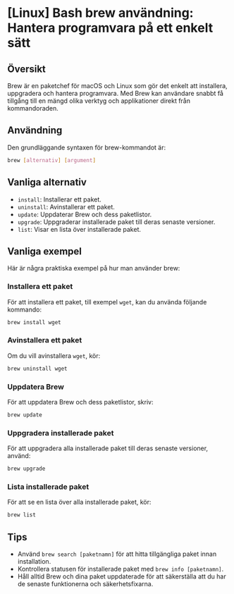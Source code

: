 # [Linux] Bash brew användning: Hantera programvara på ett enkelt sätt

## Översikt
Brew är en paketchef för macOS och Linux som gör det enkelt att installera, uppgradera och hantera programvara. Med Brew kan användare snabbt få tillgång till en mängd olika verktyg och applikationer direkt från kommandoraden.

## Användning
Den grundläggande syntaxen för brew-kommandot är:

```bash
brew [alternativ] [argument]
```

## Vanliga alternativ
- `install`: Installerar ett paket.
- `uninstall`: Avinstallerar ett paket.
- `update`: Uppdaterar Brew och dess paketlistor.
- `upgrade`: Uppgraderar installerade paket till deras senaste versioner.
- `list`: Visar en lista över installerade paket.

## Vanliga exempel
Här är några praktiska exempel på hur man använder brew:

### Installera ett paket
För att installera ett paket, till exempel `wget`, kan du använda följande kommando:

```bash
brew install wget
```

### Avinstallera ett paket
Om du vill avinstallera `wget`, kör:

```bash
brew uninstall wget
```

### Uppdatera Brew
För att uppdatera Brew och dess paketlistor, skriv:

```bash
brew update
```

### Uppgradera installerade paket
För att uppgradera alla installerade paket till deras senaste versioner, använd:

```bash
brew upgrade
```

### Lista installerade paket
För att se en lista över alla installerade paket, kör:

```bash
brew list
```

## Tips
- Använd `brew search [paketnamn]` för att hitta tillgängliga paket innan installation.
- Kontrollera statusen för installerade paket med `brew info [paketnamn]`.
- Håll alltid Brew och dina paket uppdaterade för att säkerställa att du har de senaste funktionerna och säkerhetsfixarna.